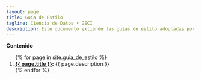 ```yaml
---
layout: page
title: Guía de Estilo
tagline: Ciencia de Datos • GECI
description: Este documento extiende las guías de estilo adoptadas por el equipo de Ciencia de Datos de GECI
---
```


**Contenido**

<ol>
  {% for page in site.guia_de_estilo %}
    <li>
      <b><a href="{{ page.url }}">{{ page.title }}</a>:</b>
      {{ page.description }}
    </li>
  {% endfor %}
</ol>

